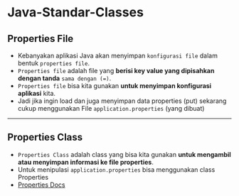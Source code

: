 # Java-Standar-Classes
## Properties File
* Kebanyakan aplikasi Java akan menyimpan `konfigurasi file` dalam bentuk `properties file`.
* `Properties file` adalah file yang **berisi key value yang dipisahkan dengan tanda** `sama dengan (=)`.
* `Properties file` bisa kita gunakan **untuk menyimpan konfigurasi aplikasi** kita.
* Jadi jika ingin load dan juga menyimpan data properties (put) sekarang cukup menggunakan File `application.properties` (yang dibuat)

---

## Properties Class
* `Properties Class` adalah class yang bisa kita gunakan **untuk mengambil atau menyimpan informasi ke file properties**.
* Untuk menipulasi `application.properties` bisa menggunakan class Properties
* [Properties Docs](https://docs.oracle.com/en/java/javase/17/docs/api/java.base/java/util/Properties.html)